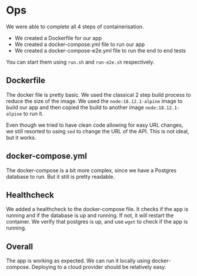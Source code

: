 # Ops

We were able to complete all 4 steps of containerisation.
- We created a Dockerfile for our app
- We created a docker-compose.yml file to run our app
- We created a docker-compose-e2e.yml file to run the end to end tests

You can start them using `run.sh` and `run-e2e.sh` respectively.

## Dockerfile

The docker file is pretty basic. We used the classical 2 step build process to reduce the size of the image. We used the `node:18.12.1-alpine` image to build our app and then copied the build to another image `node:18.12.1-alpine` to run it.

Even though we tried to have clean code allowing for easy URL changes, we still resorted to using `sed` to change the URL of the API. This is not ideal, but it works.

## docker-compose.yml

The docker-compose is a bit more complex, since we have a Postgres database to run. But it still is pretty readable.

## Healthcheck

We added a healthcheck to the docker-compose file. It checks if the app is running and if the database is up and running. If not, it will restart the container. We verify that postgres is up, and use `wget` to check if the app is running.

## Overall

The app is working as expected. We can run it locally using docker-compose. Deploying to a cloud provider should be relatively easy.